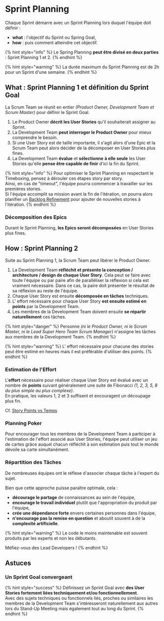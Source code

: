 # Sprint Planning

Chaque Sprint démarre avec un Sprint Planning lors duquel l'équipe doit définir :

* **what** : l'objectif du Sprint ou Spring Goal,
* **how** : puis comment atteindre cet objectif.

{% hint style="info" %}
Le Spring Planning **peut être divisé en deux parties** : Sprint Planning 1 et 2.
{% endhint %}

{% hint style="warning" %}
La durée maximum du Sprint Planning est de 2h pour un Sprint d'une semaine.
{% endhint %}

## What : Sprint Planning 1 et définition du Sprint Goal

La Scrum Team se réunit en entier _\(Product Owner, Development Team et Scrum Master\)_ pour définir le Sprint Goal.

1. Le Product Owner **décrit les User Stories** qu'il souhaiterait assigner au Sprint.
2. La Development Team **peut interroger le Product Owner** pour mieux comprendre le besoin.
3. Si une User Story est de taille importante, il s'agit alors d'une Epic et la Scrum Team peut alors décider de la décomposer en User Stories plus fines.
4. La Development Team **évalue** et **sélectionne** **à elle seule** les User Stories qu'elle **pense être capable de finir** d'ici la fin du Sprint.

{% hint style="info" %}
Pour optimiser le Sprint Planning en respectant le Timeboxing, pensez à dérouler ces étapes story par story.  
Ainsi, en cas de "timeout", l'équipe pourra commencer à travailler sur les premières stories.  
Si l'équipe accomplit sa mission avant la fin de l'itération, on pourra alors planifier un [Backlog Refinement](backlog-refinement.md) pour ajouter de nouvelles stories à l'itération.
{% endhint %}

### Décomposition des Epics

Durant le Sprint Planning, **les Epics seront décomposées** en User Stories plus fines.

## How : Sprint Planning 2

Suite au Sprint Planning 1, la Scrum Team peut libérer le Product Owner.

1. La Development Team **réfléchit et présente la conception / architecture / design de chaque User Story**. Cela peut se faire avec toute l'équipe ou par paire afin de paralléliser la réflexion si cela est vraiment nécessaire. Dans ce cas, la paire doit présenter le résultat de sa réflexion au reste de l'équipe.
2. Chaque User Story est ensuite **décomposée en tâches** techniques.
3. L' effort nécessaire pour chaque User Story **est ensuite estimé en points** par la Development Team.
4. Les membres de la Development Team doivent ensuite **se répartir naturellement** ces tâches.

{% hint style="danger" %}
Personne _\(ni le Product Owner, ni le Scrum Master, ni le Lead Super Hero Team Scrum Manager\)_ n'assigne les tâches aux membres de la Development Team.
{% endhint %}

{% hint style="warning" %}
L' effort nécessaire pour chacune des stories peut être estimé en heures mais il est préférable d'utiliser des points.
{% endhint %}

### Estimation de l'Effort

L'**effort** nécessaire pour réaliser chaque User Story est évalué avec un nombre de **points** suivant généralement une suite de Fibonacci _\(1, 2, 3, 5, 8 du plus simple au plus complexe\)_.  
En pratique, les valeurs 1, 2 et 3 suffisent et encouragent un découpage plus fin.

Cf. [Story Points vs Temps](../mesures-et-outils/story-points-vs-temps.md)

### Planning Poker

Pour encourager tous les membres de la Development Team à participer à l'estimation de l'effort associé aux User Stories, l'équipe peut utiliser un jeu de cartes grâce auquel chacun réfléchit à son estimation puis tout le monde dévoile sa carte simultanément.

### Répartition des Tâches

De nombreuses équipes ont le réflexe d'associer chaque tâche à l'expert du sujet.

Bien que cette approche puisse paraître optimale, cela :

* **décourage le partage** de connaissances au sein de l'équipe,
* **encourage le travail individuel** plutôt que l'appropriation du produit par l'équipe,
* **crée une dépendance forte** envers certaines personnes dans l'équipe,
* **n'encourage pas la remise en question** et aboutit souvent à de la **complexité artificielle**.

{% hint style="warning" %}
Le code le moins maintenable est souvent produits par les experts et non les débutants.

Méfiez-vous des Lead Developers !
{% endhint %}

## Astuces

### Un Sprint Goal convergeant

{% hint style="success" %}
Définissez un Sprint Goal avec **des User Stories fortement liées techniquement et/ou fonctionnellement**.  
Avec des sujets techniques ou fonctionnels liés, proches ou similaires les membres de la Development Team s'intéresseront naturellement aux autres lors du Stand-Up Meeting mais également tout au long du Sprint.
{% endhint %}

